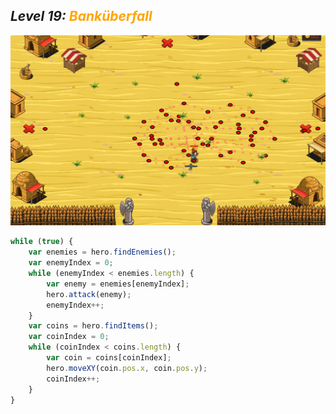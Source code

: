 ## ***Level 19:***  <span style="color: orange">***Banküberfall***



![MyImage](<Welt 3 Level 19-1.png>)
```Javascript
while (true) {
    var enemies = hero.findEnemies();
    var enemyIndex = 0;
    while (enemyIndex < enemies.length) {
        var enemy = enemies[enemyIndex];
        hero.attack(enemy);
        enemyIndex++;
    }
    var coins = hero.findItems();
    var coinIndex = 0;
    while (coinIndex < coins.length) {
        var coin = coins[coinIndex];
        hero.moveXY(coin.pos.x, coin.pos.y);
        coinIndex++;
    }
}
```